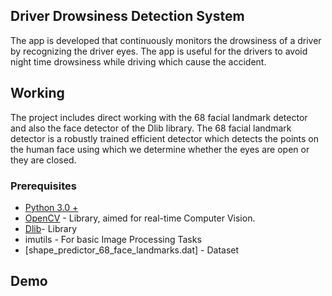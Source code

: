 ## Driver Drowsiness Detection System

The app is developed that continuously monitors the drowsiness of a driver by recognizing the driver eyes. The app is useful for the drivers to avoid night time drowsiness while driving which cause the accident.

## Working 

The project includes direct working with the 68 facial landmark detector and also the face detector of the Dlib library. The 68 facial landmark detector is a robustly trained efficient detector which detects the points on the human face using which we determine whether the eyes are open or they are closed.

### Prerequisites

- [Python 3.0 +](https://www.python.org/downloads/)
- [OpenCV](https://opencv.org/) - Library, aimed for real-time Computer Vision.
- [Dlib](https://pypi.org/project/dlib/)- Library
- imutils - For basic Image Processing Tasks
- [shape_predictor_68_face_landmarks.dat] - Dataset

## Demo

